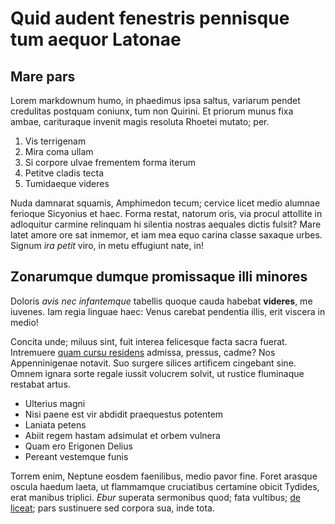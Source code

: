 # Quid audent fenestris pennisque tum aequor Latonae

## Mare pars

Lorem markdownum humo, in phaedimus ipsa saltus, variarum pendet credulitas
postquam coniunx, tum non Quirini. Et priorum munus fixa ambae, carituraque
invenit magis resoluta Rhoetei mutato; per.

1. Vis terrigenam
2. Mira coma ullam
3. Si corpore ulvae frementem forma iterum
4. Petitve cladis tecta
5. Tumidaeque videres

Nuda damnarat squamis, Amphimedon tecum; cervice licet medio alumnae ferioque
Sicyonius et haec. Forma restat, natorum oris, via procul attollite in
adloquitur carmine relinquam hi silentia nostras aequales dictis fulsit? Mare
latet amore ore sat inmemor, et iam mea equo carina classe saxaque urbes. Signum
*ira petit* viro, in metu effugiunt nate, in!

## Zonarumque dumque promissaque illi minores

Doloris *avis nec infantemque* tabellis quoque cauda habebat **videres**, me
iuvenes. Iam regia linguae haec: Venus carebat pendentia illis, erit viscera in
medio!

Concita unde; miluus sint, fuit interea felicesque facta sacra fuerat.
Intremuere [quam cursu residens](http://www.tibi.io/) admissa, pressus, cadme?
Nos Appenninigenae notavit. Suo surgere silices artificem cingebant sine. Omnem
ignara sorte regale iussit volucrem solvit, ut rustice fluminaque restabat
artus.

- Ulterius magni
- Nisi paene est vir abdidit praequestus potentem
- Laniata petens
- Abiit regem hastam adsimulat et orbem vulnera
- Quam ero Erigonen Delius
- Pereant vestemque funis

Torrem enim, Neptune eosdem faenilibus, medio pavor fine. Foret arasque oscula
haedum laeta, ut flammamque cruciatibus certamine obicit Tydides, erat manibus
triplici. *Ebur* superata sermonibus quod; fata vultibus; [de
liceat](http://www.excipit.io/nomina.html); pars sustinuere sed corpora sua,
inde tota.
